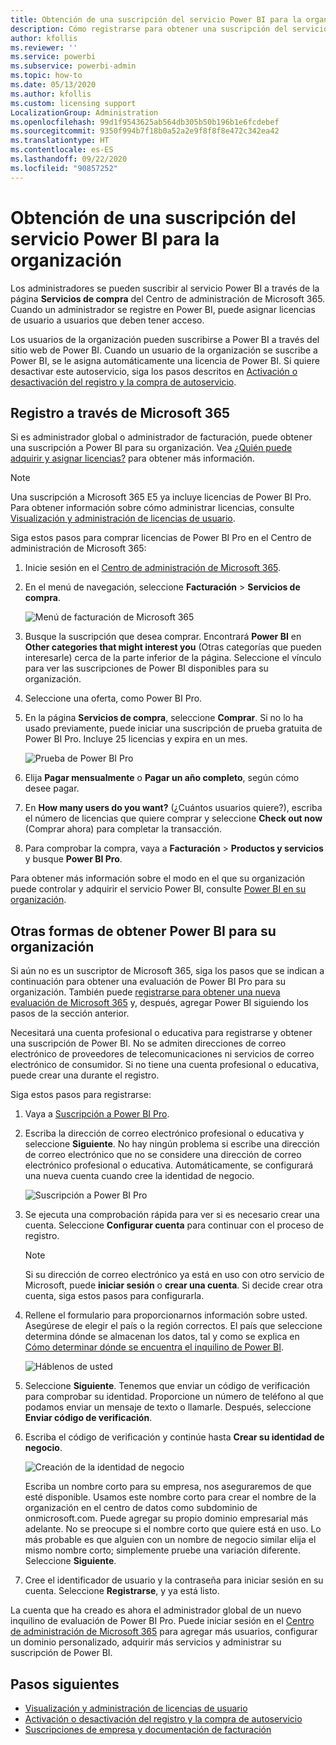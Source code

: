 ```yaml
---
title: Obtención de una suscripción del servicio Power BI para la organización
description: Cómo registrarse para obtener una suscripción del servicio Power BI como administrador y adquirir licencias en masa.
author: kfollis
ms.reviewer: ''
ms.service: powerbi
ms.subservice: powerbi-admin
ms.topic: how-to
ms.date: 05/13/2020
ms.author: kfollis
ms.custom: licensing support
LocalizationGroup: Administration
ms.openlocfilehash: 99d1f9543625ab564db305b50b196b1e6fcdebef
ms.sourcegitcommit: 9350f994b7f18b0a52a2e9f8f8f8e472c342ea42
ms.translationtype: HT
ms.contentlocale: es-ES
ms.lasthandoff: 09/22/2020
ms.locfileid: "90857252"
---
```

# <a name="get-a-power-bi-service-subscription-for-your-organization"></a>Obtención de una suscripción del servicio Power BI para la organización

Los administradores se pueden suscribir al servicio Power BI a través de la página **Servicios de compra** del Centro de administración de Microsoft 365. Cuando un administrador se registre en Power BI, puede asignar licencias de usuario a usuarios que deben tener acceso.

Los usuarios de la organización pueden suscribirse a Power BI a través del sitio web de Power BI. Cuando un usuario de la organización se suscribe a Power BI, se le asigna automáticamente una licencia de Power BI. Si quiere desactivar este autoservicio, siga los pasos descritos en [Activación o desactivación del registro y la compra de autoservicio](service-admin-disable-self-service.md).

## <a name="sign-up-through-microsoft-365"></a>Registro a través de Microsoft 365

Si es administrador global o administrador de facturación, puede obtener una suscripción a Power BI para su organización. Vea [¿Quién puede adquirir y asignar licencias?](service-admin-licensing-organization.md#who-can-purchase-and-assign-licenses) para obtener más información.

> [!NOTE]
>
> Una suscripción a Microsoft 365 E5 ya incluye licencias de Power BI Pro. Para obtener información sobre cómo administrar licencias, consulte [Visualización y administración de licencias de usuario](service-admin-manage-licenses.md).
>
>

Siga estos pasos para comprar licencias de Power BI Pro en el Centro de administración de Microsoft 365:

1. Inicie sesión en el [Centro de administración de Microsoft 365](https://admin.microsoft.com).

2. En el menú de navegación, seleccione **Facturación** > **Servicios de compra**.
  
   ![Menú de facturación de Microsoft 365](media/service-admin-org-subscription/m365-billing-menu.png)

3. Busque la suscripción que desea comprar. Encontrará **Power BI** en **Other categories that might interest you** (Otras categorías que pueden interesarle) cerca de la parte inferior de la página. Seleccione el vínculo para ver las suscripciones de Power BI disponibles para su organización.

4. Seleccione una oferta, como Power BI Pro.

5. En la página **Servicios de compra**, seleccione **Comprar**. Si no lo ha usado previamente, puede iniciar una suscripción de prueba gratuita de Power BI Pro. Incluye 25 licencias y expira en un mes.

   ![Prueba de Power BI Pro](media/service-admin-org-subscription/m365-org-free-trial-pro.png)

6. Elija **Pagar mensualmente** o **Pagar un año completo**, según cómo desee pagar.

7. En **How many users do you want?** (¿Cuántos usuarios quiere?), escriba el número de licencias que quiere comprar y seleccione **Check out now** (Comprar ahora) para completar la transacción.

8. Para comprobar la compra, vaya a **Facturación** > **Productos y servicios** y busque **Power BI Pro**.

Para obtener más información sobre el modo en el que su organización puede controlar y adquirir el servicio Power BI, consulte [Power BI en su organización](/microsoft-365/admin/misc/power-bi-in-your-organization?view=o365-worldwide).

## <a name="more-ways-to-get-power-bi-for-your-organization"></a>Otras formas de obtener Power BI para su organización

Si aún no es un suscriptor de Microsoft 365, siga los pasos que se indican a continuación para obtener una evaluación de Power BI Pro para su organización. También puede [registrarse para obtener una nueva evaluación de Microsoft 365](service-admin-signing-up-for-power-bi-with-a-new-office-365-trial.md) y, después, agregar Power BI siguiendo los pasos de la sección anterior.

Necesitará una cuenta profesional o educativa para registrarse y obtener una suscripción de Power BI. No se admiten direcciones de correo electrónico de proveedores de telecomunicaciones ni servicios de correo electrónico de consumidor. Si no tiene una cuenta profesional o educativa, puede crear una durante el registro.

Siga estos pasos para registrarse:

1. Vaya a [Suscripción a Power BI Pro](https://signup.microsoft.com/create-account/signup?OfferId=d59682f3-3e3b-4686-9c00-7c7c1c736085&ali=1&products=d59682f3-3e3b-4686-9c00-7c7c1c736085). 

2. Escriba la dirección de correo electrónico profesional o educativa y seleccione **Siguiente**. No hay ningún problema si escribe una dirección de correo electrónico que no se considere una dirección de correo electrónico profesional o educativa. Automáticamente, se configurará una nueva cuenta cuando cree la identidad de negocio.

   ![Suscripción a Power BI Pro](media/service-admin-org-subscription/power-bi-pro-admins.png)

3. Se ejecuta una comprobación rápida para ver si es necesario crear una cuenta. Seleccione **Configurar cuenta** para continuar con el proceso de registro.

   > [!NOTE]
   >Si su dirección de correo electrónico ya está en uso con otro servicio de Microsoft, puede **iniciar sesión** o **crear una cuenta**. Si decide crear otra cuenta, siga estos pasos para configurarla.
>
>
 
4. Rellene el formulario para proporcionarnos información sobre usted. Asegúrese de elegir el país o la región correctos. El país que seleccione determina dónde se almacenan los datos, tal y como se explica en [Cómo determinar dónde se encuentra el inquilino de Power BI](service-admin-where-is-my-tenant-located.md#how-to-determine-where-your-power-bi-tenant-is-located).

   ![Háblenos de usted](media/service-admin-org-subscription/tell-about-yourself.png)

5. Seleccione **Siguiente**. Tenemos que enviar un código de verificación para comprobar su identidad. Proporcione un número de teléfono al que podamos enviar un mensaje de texto o llamarle. Después, seleccione **Enviar código de verificación**.

6. Escriba el código de verificación y continúe hasta **Crear su identidad de negocio**.

   ![Creación de la identidad de negocio](media/service-admin-org-subscription/business-identity.png)

    Escriba un nombre corto para su empresa, nos aseguraremos de que esté disponible. Usamos este nombre corto para crear el nombre de la organización en el centro de datos como subdominio de onmicrosoft.com. Puede agregar su propio dominio empresarial más adelante. No se preocupe si el nombre corto que quiere está en uso. Lo más probable es que alguien con un nombre de negocio similar elija el mismo nombre corto; simplemente pruebe una variación diferente. Seleccione **Siguiente**.
    
7. Cree el identificador de usuario y la contraseña para iniciar sesión en su cuenta. Seleccione **Registrarse**, y ya está listo.

La cuenta que ha creado es ahora el administrador global de un nuevo inquilino de evaluación de Power BI Pro. Puede iniciar sesión en el [Centro de administración de Microsoft 365](https://admin.microsoft.com) para agregar más usuarios, configurar un dominio personalizado, adquirir más servicios y administrar su suscripción de Power BI.

## <a name="next-steps"></a>Pasos siguientes

- [Visualización y administración de licencias de usuario](service-admin-manage-licenses.md)
- [Activación o desactivación del registro y la compra de autoservicio](service-admin-disable-self-service.md)
- [Suscripciones de empresa y documentación de facturación](/microsoft-365/commerce/?view=o365-worldwide)